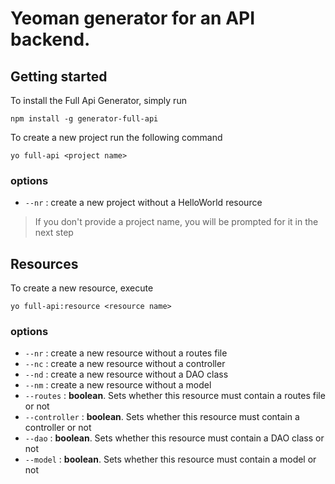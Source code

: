 # Yeoman generator for an API backend.

## Getting started

To install the Full Api Generator, simply run

`npm install -g generator-full-api`

To create a new project run the following command

`yo full-api <project name>`

### options

- `--nr` : create a new project without a HelloWorld resource

> If you don't provide a project name, you will be prompted for it in the next step

## Resources

To create a new resource, execute

`yo full-api:resource <resource name>`

### options

- `--nr` : create a new resource without a routes file
- `--nc` : create a new resource without a controller
- `--nd` : create a new resource without a DAO class
- `--nm` : create a new resource without a model
- `--routes` : **boolean**. Sets whether this resource must contain a routes file or not
- `--controller` : **boolean**. Sets whether this resource must contain a controller or not
- `--dao` : **boolean**. Sets whether this resource must contain a DAO class or not
- `--model` : **boolean**. Sets whether this resource must contain a model or not
